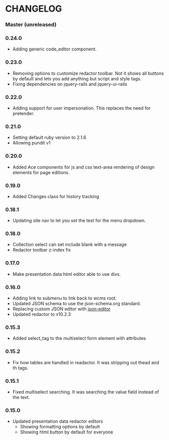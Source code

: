 # CHANGELOG

### Master (unreleased)

### 0.24.0

* Adding generic code_editor component.

### 0.23.0

* Removing options to customize redactor toolbar. Not it shows all buttons by default and lets you add anything but script and style tags.
* Fixing dependencies on jquery-rails and jquery-ui-rails

### 0.22.0

* Adding support for user impersonation. This replaces the need for pretender.

### 0.21.0

* Setting default ruby version to 2.1.6
* Allowing pundit v1

### 0.20.0

* Added Ace components for js and css text-area rendering of design elements for page editions.

### 0.19.0

* Added Changes class for history tracking

### 0.18.1

* Updating site nav to let you set the text for the menu dropdown.

### 0.18.0

* Collection select can set include blank with a message
* Redactor toolbar z-index fix

### 0.17.0

* Make presentation data html editor able to use divs.

### 0.16.0

* Adding link to submenu to link back to wcms root.
* Updated JSON schema to use the json-schema.org standard.
* Replacing custom JSON editor with [json-editor](https://github.com/jdorn/json-editor/)
* Updated redactor to v10.2.3

### 0.15.3

* Added select_tag to the multiselect form element with attributes

### 0.15.2

* Fix how tables are handled in readactor. It was stripping out thead and th tags.

### 0.15.1

* Fixed multiselect searching. It was searching the value field instead of the text.

### 0.15.0

* Updated presentation data redactor editors
  * Showing formatting options by default
  * Showing html button by default for everyone
